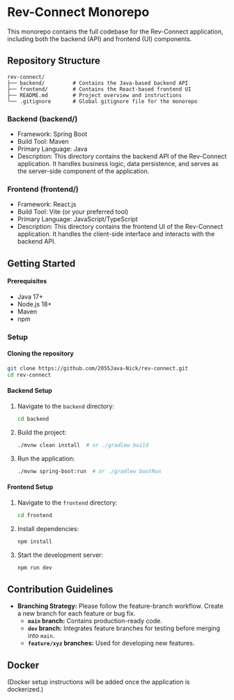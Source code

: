 # Rev-Connect Monorepo

This monorepo contains the full codebase for the Rev-Connect application, including both the backend (API) and frontend (UI) components.

## Repository Structure

```text
rev-connect/
├── backend/         # Contains the Java-based backend API
├── frontend/        # Contains the React-based frontend UI
├── README.md        # Project overview and instructions
└── .gitignore       # Global gitignore file for the monorepo
```

### Backend (backend/)

- Framework: Spring Boot
- Build Tool: Maven
- Primary Language: Java
- Description: This directory contains the backend API of the Rev-Connect application. It handles business logic, data persistence, and serves as the server-side component of the application.

### Frontend (frontend/)

- Framework: React.js
- Build Tool: Vite (or your preferred tool)
- Primary Language: JavaScript/TypeScript
- Description: This directory contains the frontend UI of the Rev-Connect application. It handles the client-side interface and interacts with the backend API.

## Getting Started

#### Prerequisites

- Java 17+
- Node.js 18+
- Maven
- npm

### Setup

#### Cloning the repository

```bash
git clone https://github.com/2055Java-Nick/rev-connect.git
cd rev-connect
```

#### Backend Setup

1. Navigate to the `backend` directory:
   ```bash
   cd backend
   ```
2. Build the project:
   ```bash
   ./mvnw clean install  # or ./gradlew build
   ```
3. Run the application:
   ```bash
   ./mvnw spring-boot:run  # or ./gradlew bootRun
   ```

#### Frontend Setup

1. Navigate to the `frontend` directory:
   ```bash
   cd frontend
   ```
2. Install dependencies:
   ```bash
   npm install
   ```
3. Start the development server:
   ```bash
   npm run dev
   ```

## Contribution Guidelines

- **Branching Strategy:** Please follow the feature-branch workflow. Create a new branch for each feature or bug fix.
  - **`main` branch:** Contains production-ready code.
  - **`dev` branch:** Integrates feature branches for testing before merging into `main`.
  - **`feature/xyz` branches:** Used for developing new features.

## Docker

(Docker setup instructions will be added once the application is dockerized.)
